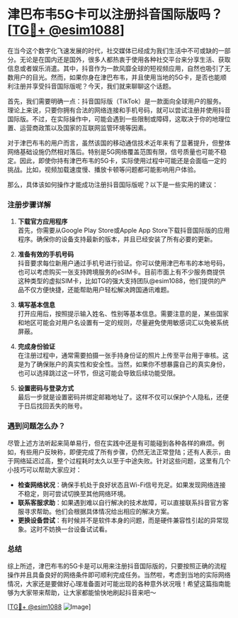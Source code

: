 # 津巴布韦5G卡可以注册抖音国际版吗？[[TG💪+ @esim1088](https://t.me/s/esim1088)]

在当今这个数字化飞速发展的时代，社交媒体已经成为我们生活中不可或缺的一部分。无论是在国内还是国外，很多人都热衷于使用各种社交平台来分享生活、获取信息或者娱乐消遣。其中，抖音作为一款风靡全球的短视频应用，自然也吸引了无数用户的目光。然而，如果你身在津巴布韦，并且使用当地的5G卡，是否也能顺利注册并享受抖音国际版呢？今天，我们就来聊聊这个话题。

首先，我们需要明确一点：抖音国际版（TikTok）是一款面向全球用户的服务。理论上来说，只要你拥有合法的网络连接和手机号码，就可以尝试注册并使用抖音国际版。不过，在实际操作中，可能会遇到一些限制或障碍，这取决于你的地理位置、运营商政策以及国家的互联网监管环境等因素。

对于津巴布韦的用户而言，虽然该国的移动通信技术近年来有了显著提升，但整体网络基础设施仍然相对落后。特别是5G网络覆盖范围有限，信号质量也可能不稳定。因此，即使你持有津巴布韦的5G卡，实际使用过程中可能还是会面临一定的挑战。比如，视频加载速度慢、播放卡顿等问题都可能影响用户体验。

那么，具体该如何操作才能成功注册抖音国际版呢？以下是一些实用的建议：

### 注册步骤详解

1. **下载官方应用程序**  
   首先，你需要从Google Play Store或Apple App Store下载抖音国际版的应用程序。确保你的设备支持最新的版本，并且已经安装了所有必要的更新。

2. **准备有效的手机号码**  
   抖音要求每位新用户通过手机号进行验证。你可以使用津巴布韦的本地号码，也可以考虑购买一张支持跨境服务的eSIM卡。目前市面上有不少服务商提供这种类型的虚拟SIM卡，比如TG的强大支持团队@esim1088，他们提供的产品不仅方便快捷，还能帮助用户轻松解决跨国通讯难题。

3. **填写基本信息**  
   打开应用后，按照提示输入姓名、性别等基本信息。需要注意的是，某些国家和地区可能会对用户名设置有一定的规则，尽量避免使用敏感词汇以免被系统屏蔽。

4. **完成身份验证**  
   在注册过程中，通常需要拍摄一张手持身份证的照片上传至平台用于审核。这是为了确保账户的真实性和安全性。当然，如果你不想暴露自己的真实身份，也可以选择跳过这一环节，但这可能会导致后续功能受限。

5. **设置密码与登录方式**  
   最后一步就是设置密码并绑定邮箱地址了。这样不仅可以保护个人隐私，还便于日后找回丢失的账号。

### 遇到问题怎么办？

尽管上述方法听起来简单易行，但在实践中还是有可能碰到各种各样的麻烦。例如，有些用户反映称，即便完成了所有步骤，仍然无法正常登陆；还有人表示，由于网络延迟过高，整个过程耗时太久以至于中途失败。针对这些问题，这里有几个小技巧可以帮助大家应对：

- **检查网络状况**：确保手机处于良好状态且Wi-Fi信号充足。如果发现网络连接不稳定，则可尝试切换至其他网络环境。
- **联系客服求助**：如果遇到难以自行解决的技术故障，可以直接联系抖音官方客服寻求帮助。他们会根据具体情况给出相应的解决方案。
- **更换设备尝试**：有时候并不是软件本身的问题，而是硬件兼容性引起的异常现象。这时不妨换一台设备试试看。

### 总结

综上所述，津巴布韦的5G卡是可以用来注册抖音国际版的，只要按照正确的流程操作并且具备良好的网络条件即可顺利完成任务。当然啦，考虑到当地的实际网络情况，大家还是要做好心理准备面对可能出现的各种意外状况哦！希望这篇指南能够为大家带来帮助，让大家都能愉快地刷起抖音来吧～ 

[[TG💪+ @esim1088](https://t.me/s/esim1088) ![Image](https://i.postimg.cc/4NQfJmqS/Snipaste-2025-05-13-00-14-12.png)]